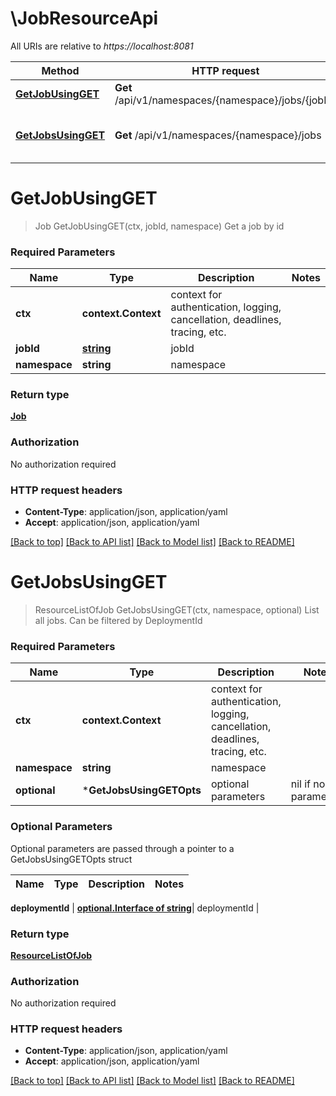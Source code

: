 # \JobResourceApi

All URIs are relative to *https://localhost:8081*

Method | HTTP request | Description
------------- | ------------- | -------------
[**GetJobUsingGET**](JobResourceApi.md#GetJobUsingGET) | **Get** /api/v1/namespaces/{namespace}/jobs/{jobId} | Get a job by id
[**GetJobsUsingGET**](JobResourceApi.md#GetJobsUsingGET) | **Get** /api/v1/namespaces/{namespace}/jobs | List all jobs. Can be filtered by DeploymentId


# **GetJobUsingGET**
> Job GetJobUsingGET(ctx, jobId, namespace)
Get a job by id

### Required Parameters

Name | Type | Description  | Notes
------------- | ------------- | ------------- | -------------
 **ctx** | **context.Context** | context for authentication, logging, cancellation, deadlines, tracing, etc.
  **jobId** | [**string**](.md)| jobId | 
  **namespace** | **string**| namespace | 

### Return type

[**Job**](Job.md)

### Authorization

No authorization required

### HTTP request headers

 - **Content-Type**: application/json, application/yaml
 - **Accept**: application/json, application/yaml

[[Back to top]](#) [[Back to API list]](../README.md#documentation-for-api-endpoints) [[Back to Model list]](../README.md#documentation-for-models) [[Back to README]](../README.md)

# **GetJobsUsingGET**
> ResourceListOfJob GetJobsUsingGET(ctx, namespace, optional)
List all jobs. Can be filtered by DeploymentId

### Required Parameters

Name | Type | Description  | Notes
------------- | ------------- | ------------- | -------------
 **ctx** | **context.Context** | context for authentication, logging, cancellation, deadlines, tracing, etc.
  **namespace** | **string**| namespace | 
 **optional** | ***GetJobsUsingGETOpts** | optional parameters | nil if no parameters

### Optional Parameters
Optional parameters are passed through a pointer to a GetJobsUsingGETOpts struct

Name | Type | Description  | Notes
------------- | ------------- | ------------- | -------------

 **deploymentId** | [**optional.Interface of string**](.md)| deploymentId | 

### Return type

[**ResourceListOfJob**](ResourceListOfJob.md)

### Authorization

No authorization required

### HTTP request headers

 - **Content-Type**: application/json, application/yaml
 - **Accept**: application/json, application/yaml

[[Back to top]](#) [[Back to API list]](../README.md#documentation-for-api-endpoints) [[Back to Model list]](../README.md#documentation-for-models) [[Back to README]](../README.md)

